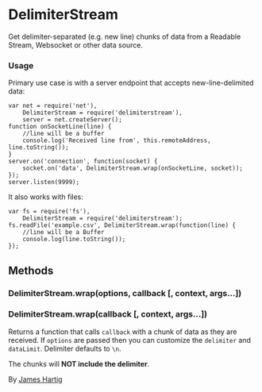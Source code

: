 DelimiterStream
===============

Get delimiter-separated (e.g. new line) chunks of data from a Readable Stream, Websocket or other
data source.

### Usage
Primary use case is with a server endpoint that accepts new-line-delimited data:
```
var net = require('net'),
    DelimiterStream = require('delimiterstream'),
    server = net.createServer();
function onSocketLine(line) {
    //line will be a buffer
    console.log('Received line from', this.remoteAddress, line.toString());
}
server.on('connection', function(socket) {
    socket.on('data', DelimiterStream.wrap(onSocketLine, socket));
});
server.listen(9999);
```

It also works with files:
```
var fs = require('fs'),
    DelimiterStream = require('delimiterstream');
fs.readFile('example.csv', DelimiterStream.wrap(function(line) {
    //line will be a Buffer
    console.log(line.toString());
});
```

Methods
-------

### DelimiterStream.wrap(options, callback [, context, args...])
### DelimiterStream.wrap(callback [, context, args...])
Returns a function that calls `callback` with a chunk of data as they are received. If `options`
are passed then you can customize the `delimiter` and `dataLimit`. Delimiter defaults to `\n`.

The chunks will **NOT include the delimiter**.

By [James Hartig](https://github.com/fastest963/)
